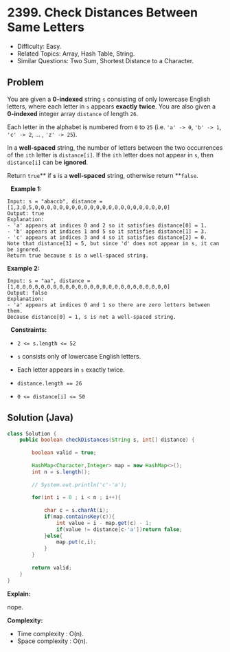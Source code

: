 # 2399. Check Distances Between Same Letters

- Difficulty: Easy.
- Related Topics: Array, Hash Table, String.
- Similar Questions: Two Sum, Shortest Distance to a Character.

## Problem

You are given a **0-indexed** string ```s``` consisting of only lowercase English letters, where each letter in ```s``` appears **exactly** **twice**. You are also given a **0-indexed** integer array ```distance``` of length ```26```.

Each letter in the alphabet is numbered from ```0``` to ```25``` (i.e. ```'a' -> 0```, ```'b' -> 1```, ```'c' -> 2```, ... , ```'z' -> 25```).

In a **well-spaced** string, the number of letters between the two occurrences of the ```ith``` letter is ```distance[i]```. If the ```ith``` letter does not appear in ```s```, then ```distance[i]``` can be **ignored**.

Return ```true```** if **```s```** is a **well-spaced** string, otherwise return **```false```.

 
**Example 1:**

```
Input: s = "abaccb", distance = [1,3,0,5,0,0,0,0,0,0,0,0,0,0,0,0,0,0,0,0,0,0,0,0,0,0]
Output: true
Explanation:
- 'a' appears at indices 0 and 2 so it satisfies distance[0] = 1.
- 'b' appears at indices 1 and 5 so it satisfies distance[1] = 3.
- 'c' appears at indices 3 and 4 so it satisfies distance[2] = 0.
Note that distance[3] = 5, but since 'd' does not appear in s, it can be ignored.
Return true because s is a well-spaced string.
```

**Example 2:**

```
Input: s = "aa", distance = [1,0,0,0,0,0,0,0,0,0,0,0,0,0,0,0,0,0,0,0,0,0,0,0,0,0]
Output: false
Explanation:
- 'a' appears at indices 0 and 1 so there are zero letters between them.
Because distance[0] = 1, s is not a well-spaced string.
```

 
**Constraints:**


	
- ```2 <= s.length <= 52```
	
- ```s``` consists only of lowercase English letters.
	
- Each letter appears in ```s``` exactly twice.
	
- ```distance.length == 26```
	
- ```0 <= distance[i] <= 50```



## Solution (Java)

```java
class Solution {
    public boolean checkDistances(String s, int[] distance) {
        
        boolean valid = true;
        
        HashMap<Character,Integer> map = new HashMap<>();
        int n = s.length();
        
        // System.out.println('c'-'a');
        
        for(int i = 0 ; i < n ; i++){
            
            char c = s.charAt(i);
            if(map.containsKey(c)){
                int value = i - map.get(c) - 1;
                if(value != distance[c-'a'])return false;
            }else{
                map.put(c,i);
            }
        }
        
        return valid;
    }
}
```

**Explain:**

nope.

**Complexity:**

* Time complexity : O(n).
* Space complexity : O(n).
